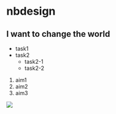 # nbdesign
## I want to change the world

* task1
* task2
  * task2-1
  * task2-2

1. aim1
2. aim2
3. aim3
 
![](https://github.com/nahidbadhon/nbdesign/blob/main/img3/WechatIMG96.jpeg)
